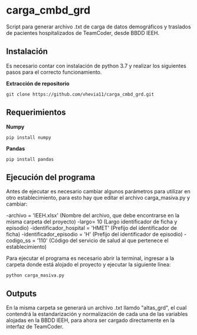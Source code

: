 # carga_cmbd_grd
Script para generar archivo .txt de carga de datos demográficos y traslados de pacientes hospitalizados de TeamCoder, desde BBDD IEEH.

## Instalación

Es necesario contar con instalación de python 3.7 y realizar los siguientes pasos para el correcto funcionamiento.

**Extracción de repositorio**

```
git clone https://github.com/vhevia11/carga_cmbd_grd.git
```

## Requerimientos

**Numpy**

```
pip install numpy
```

**Pandas**
```
pip install pandas
```

## Ejecución del programa
Antes de ejecutar es necesario cambiar algunos parámetros para utilizar en otro establecimiento, para esto hay que editar el archivo carga_masiva.py y cambiar:

-archivo = 'IEEH.xlsx' (Nombre del archivo, que debe encontrarse en la misma carpeta del proyecto)
-largo= 10 (Largo identificador de ficha y episodio)
-identificador_hospital = 'HMET' (Prefijo del identificador de ficha)
-identificador_episodio = 'H' (Prefijo del identificador de episodio)
-codigo_ss = '110' (Código del servicio de salud al que pertenece el establecimiento)

Para ejecutar el programa es necesario abrir la terminal, ingresar a la carpeta donde está alojado el proyecto y ejecutar la siguiente línea:

```
python carga_masiva.py
```
## Outputs

En la misma carpeta se generará un archivo .txt llamdo "altas_grd", el cual contendrá la estandarización y normalización de cada una de las variables alojadas en la BBDD IEEH, para ahora ser cargado directamente en la interfaz de TeamCoder.
